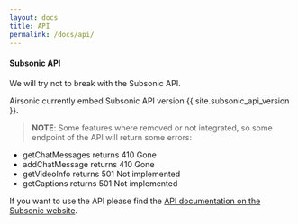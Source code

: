 ```yaml
---
layout: docs
title: API
permalink: /docs/api/
---
```

#### Subsonic API

We will try not to break with the Subsonic API.

Airsonic currently embed Subsonic API version {{ site.subsonic_api_version }}.

> **NOTE**: Some features where removed or not integrated, so some endpoint of the API will return some errors:
- getChatMessages returns 410 Gone
- addChatMessage returns 410 Gone
- getVideoInfo returns 501 Not implemented
- getCaptions returns 501 Not implemented

If you want to use the API please find the [API documentation on the Subsonic website](http://www.subsonic.org/pages/api.jsp).
